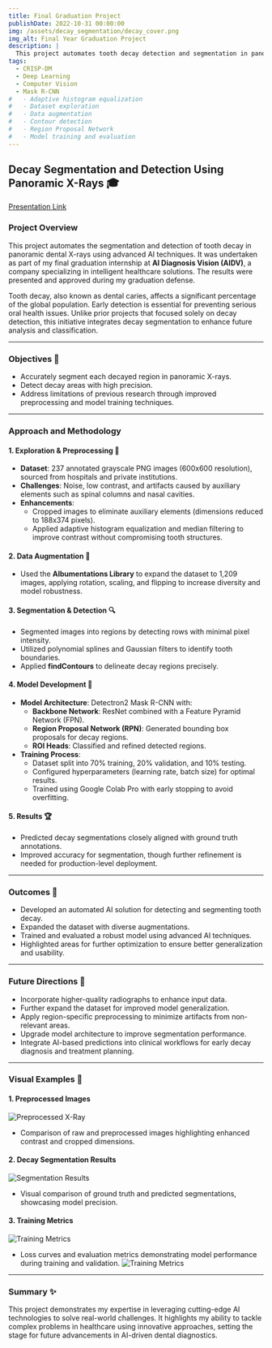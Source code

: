 ```yaml
---
title: Final Graduation Project
publishDate: 2022-10-31 00:00:00
img: /assets/decay_segmentation/decay_cover.png
img_alt: Final Year Graduation Project
description: |
  This project automates tooth decay detection and segmentation in panoramic X-rays using AI techniques. By employing preprocessing, data augmentation, and a Mask R-CNN model, it enhances diagnostic accuracy and promotes AI integration in dental care.
tags:
  - CRISP-DM
  - Deep Learning
  - Computer Vision
  - Mask R-CNN
#   - Adaptive histogram equalization
#   - Dataset exploration
#   - Data augmentation
#   - Contour detection
#   - Region Proposal Network
#   - Model training and evaluation
---
```


## Decay Segmentation and Detection Using Panoramic X-Rays 🎓
[Presentation Link](https://docs.google.com/presentation/d/e/2PACX-1vR-tgk9MZQ1UwSPiyQJO9mp2HmT77qdUiAVKzI0k_ClIx6znv-Hr08B1fXRYv9sW1T5mWLexdpxE6HR/pub?start=true&loop=true&delayms=3000)
### Project Overview
This project automates the segmentation and detection of tooth decay in panoramic dental X-rays using advanced AI techniques. It was undertaken as part of my final graduation internship at **AI Diagnosis Vision (AIDV)**, a company specializing in intelligent healthcare solutions. The results were presented and approved during my graduation defense.

Tooth decay, also known as dental caries, affects a significant percentage of the global population. Early detection is essential for preventing serious oral health issues. Unlike prior projects that focused solely on decay detection, this initiative integrates decay segmentation to enhance future analysis and classification.

---

### Objectives 🎯
- Accurately segment each decayed region in panoramic X-rays.
- Detect decay areas with high precision.
- Address limitations of previous research through improved preprocessing and model training techniques.

---

### Approach and Methodology

#### 1. Exploration & Preprocessing 🧪
- **Dataset**: 237 annotated grayscale PNG images (600x600 resolution), sourced from hospitals and private institutions.
- **Challenges**: Noise, low contrast, and artifacts caused by auxiliary elements such as spinal columns and nasal cavities.
- **Enhancements**:
  - Cropped images to eliminate auxiliary elements (dimensions reduced to 188x374 pixels).
  - Applied adaptive histogram equalization and median filtering to improve contrast without compromising tooth structures.

#### 2. Data Augmentation 🔄
- Used the **Albumentations Library** to expand the dataset to 1,209 images, applying rotation, scaling, and flipping to increase diversity and model robustness.

#### 3. Segmentation & Detection 🔍
- Segmented images into regions by detecting rows with minimal pixel intensity.
- Utilized polynomial splines and Gaussian filters to identify tooth boundaries.
- Applied **findContours** to delineate decay regions precisely.

#### 4. Model Development 🤖
- **Model Architecture**: Detectron2 Mask R-CNN with:
  - **Backbone Network**: ResNet combined with a Feature Pyramid Network (FPN).
  - **Region Proposal Network (RPN)**: Generated bounding box proposals for decay regions.
  - **ROI Heads**: Classified and refined detected regions.
- **Training Process**:
  - Dataset split into 70% training, 20% validation, and 10% testing.
  - Configured hyperparameters (learning rate, batch size) for optimal results.
  - Trained using Google Colab Pro with early stopping to avoid overfitting.

#### 5. Results 🏆
- Predicted decay segmentations closely aligned with ground truth annotations.
- Improved accuracy for segmentation, though further refinement is needed for production-level deployment.

---

### Outcomes 🚀
- Developed an automated AI solution for detecting and segmenting tooth decay.
- Expanded the dataset with diverse augmentations.
- Trained and evaluated a robust model using advanced AI techniques.
- Highlighted areas for further optimization to ensure better generalization and usability.

---

### Future Directions 🔮
- Incorporate higher-quality radiographs to enhance input data.
- Further expand the dataset for improved model generalization.
- Apply region-specific preprocessing to minimize artifacts from non-relevant areas.
- Upgrade model architecture to improve segmentation performance.
- Integrate AI-based predictions into clinical workflows for early decay diagnosis and treatment planning.

---

### Visual Examples 📸
#### **1. Preprocessed Images**
![Preprocessed X-Ray](/assets/decay_segmentation/Processing_results.png)
- Comparison of raw and preprocessed images highlighting enhanced contrast and cropped dimensions.

#### **2. Decay Segmentation Results**
![Segmentation Results](/assets/decay_segmentation/Segmentation_results.png)
- Visual comparison of ground truth and predicted segmentations, showcasing model precision.

#### **3. Training Metrics**
![Training Metrics](/assets/decay_segmentation/Training.png)
- Loss curves and evaluation metrics demonstrating model performance during training and validation.
![Training Metrics](/assets/decay_segmentation/Training_results.png)

---

### Summary ✨
This project demonstrates my expertise in leveraging cutting-edge AI technologies to solve real-world challenges. It highlights my ability to tackle complex problems in healthcare using innovative approaches, setting the stage for future advancements in AI-driven dental diagnostics.
